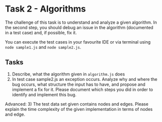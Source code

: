 # Task 2 - Algorithms

The challenge of this task is to understand and analyze a given algorithm. In the second step, you should debug an issue in the algorithm (documented in a test case) and, if possible, fix it.

You can execute the test cases in your favourite IDE or via terminal using `node sample1.js` and `node sample2.js`.

## Tasks
1) Describe, what the algorithm given in `algorithm.js` does 
2) In test case sample2.js an exception occurs. Analyze why and where the bug occurs, what structure the input has to have, and propose and implement a fix for it. Please document which steps you did in order to identify and implement this bug.

Advanced: 
3) The test data set given contains nodes and edges. Please explain the time complexity of the given implementation in terms of nodes and edge.